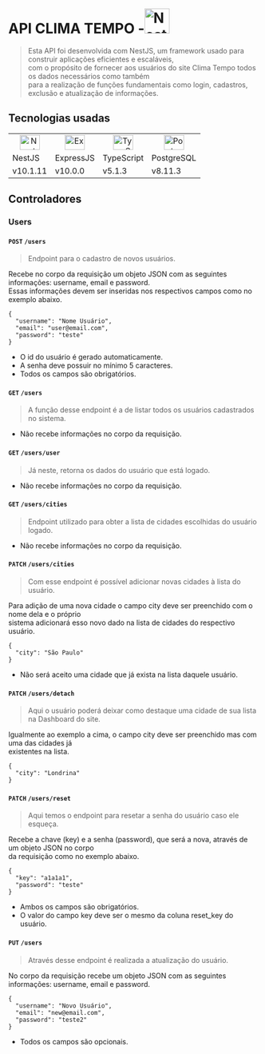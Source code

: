 # API CLIMA TEMPO -<img src="https://nestjs.com/img/logo-small.svg" margin="90" width="50" alt="Nest Logo" />
> Esta API foi desenvolvida com NestJS, um framework usado para construir aplicações eficientes e escaláveis,   
> com o propósito de fornecer aos usuários do site Clima Tempo todos os dados necessários como também  
> para a realização de funções fundamentais como login, cadastros, exclusão e atualização de informações.

## Tecnologias usadas

<table>
  
  <tr align="center">
    <td><img height="30" width="40" src="https://nestjs.com/img/logo-small.svg" margin="90" width="50" alt="Nest Logo" /></td>
    <td><img height="30" width="40" src="https://cdn.jsdelivr.net/gh/devicons/devicon/icons/express/express-original.svg" alt="ExpressJS" /></td>
    <td><img height="30" width="40" src="https://cdn.jsdelivr.net/gh/devicons/devicon/icons/typescript/typescript-original.svg" alt="TypeScript" /></td>
    <td><img height="30" width="40" src="https://cdn.jsdelivr.net/gh/devicons/devicon/icons/postgresql/postgresql-original.svg" alt="PostgreSQL" /></td>  
  </tr>

  <tr>
      <td>NestJS</td>
      <td>ExpressJS</td>
      <td>TypeScript</td>
      <td>PostgreSQL</td>
  </tr>

  <tr>
    <td>v10.1.11</td>
    <td>v10.0.0</td>
    <td>v5.1.3</td>
    <td>v8.11.3</td>
  </tr>
</table>

## Controladores

### Users
#### `POST` `/users`
>Endpoint para o cadastro de novos usuários.

Recebe no corpo da requisição um objeto JSON com as seguintes informações: username, email e
password.  
Essas informações devem ser inseridas nos respectivos campos como no exemplo abaixo.

```json=
{
  "username": "Nome Usuário",
  "email": "user@email.com",
  "password": "teste"
}
```
+ O id do usuário é gerado automaticamente.
+ A senha deve possuir no mínimo 5 caracteres.
+ Todos os campos são obrigatórios.

#### `GET` `/users`
>A função desse endpoint é a de listar todos os usuários cadastrados no sistema.

+ Não recebe informações no corpo da requisição.
  
#### `GET` `/users/user`
>Já neste, retorna os dados do usuário que está logado.

+ Não recebe informações no corpo da requisição.

#### `GET` `/users/cities`
>Endpoint utilizado para obter a lista de cidades escolhidas do usuário logado.

+ Não recebe informações no corpo da requisição.

#### `PATCH` `/users/cities`
>Com esse endpoint é possível adicionar novas cidades à lista do usuário.

Para adição de uma nova cidade o campo city deve ser preenchido com o nome dela e o próprio  
sistema adicionará esso novo dado na lista de cidades do respectivo usuário.

```json=
{
  "city": "São Paulo"
}
```

+ Não será aceito uma cidade que já exista na lista daquele usuário.

#### `PATCH` `/users/detach`
>Aqui o usuário poderá deixar como destaque uma cidade de sua lista na Dashboard do site.

Igualmente ao exemplo a cima, o campo city deve ser preenchido mas com uma das cidades já  
existentes na lista.

```json=
{
  "city": "Londrina"
}
```
#### `PATCH` `/users/reset`
>Aqui temos o endpoint para resetar a senha do usuário caso ele esqueça.

Recebe a chave (key) e a senha (password), que será a nova, através de um objeto JSON no corpo  
da requisição como no exemplo abaixo.

```json=
{
  "key": "a1a1a1",
  "password": "teste"
}
```

+ Ambos os campos são obrigatórios.
+ O valor do campo key deve ser o mesmo da coluna reset_key do usuário.

#### `PUT` `/users`
>Através desse endpoint é realizada a atualização do usuário.

No corpo da requisição recebe um objeto JSON com as seguintes informações: username, email e
password.

```json=
{
  "username": "Novo Usuário",
  "email": "new@email.com",
  "password": "teste2"
}
```

+ Todos os campos são opcionais.

